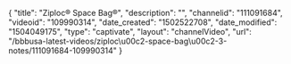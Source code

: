 {
    "title": "Ziploc&reg; Space Bag&reg;",
    "description": "",
    "channelid": "111091684",
    "videoid": "109990314",
    "date_created": "1502522708",
    "date_modified": "1504049175",
    "type": "captivate",
    "layout": "channelVideo",
    "url": "\/bbbusa-latest-videos\/ziploc\u00c2-space-bag\u00c2-3-notes\/111091684-109990314"
}